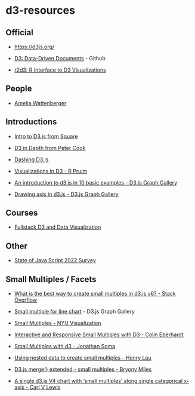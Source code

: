 
<!-- README.md is generated from README.Rmd. Please edit that file -->

# d3-resources

<!-- badges: start -->
<!-- badges: end -->

## Official

- <https://d3js.org/>

- [D3: Data-Driven Documents](https://github.com/d3/d3) - Github

- [r2d3: R Interface to D3
  Visualizations](https://rstudio.github.io/r2d3/index.html)

## People

- [Amelia Wattenberger](https://wattenberger.com/)

## Introductions

- [Intro to D3.js from Square](http://square.github.io/intro-to-d3/)

- [D3 in Depth from Peter Cook](https://www.d3indepth.com/)

- [Dashing D3.js](https://www.dashingd3js.com/)

- [Visualizations in D3 - R Pruim](https://rpruim.github.io/D3/notes/)

- [An introduction to d3.js in 10 basic examples - D3.js Graph
  Gallery](https://d3-graph-gallery.com/intro_d3js.html)

- [Drawing axis in d3.js - D3.js Graph
  Gallery](https://d3-graph-gallery.com/graph/custom_axis.html)

## Courses

- [Fullstack D3 and Data
  Visualization](https://www.newline.co/fullstack-d3)

## Other

- [State of Java Script 2022 Survey](https://2022.stateofjs.com/en-US)

## Small Multiples / Facets

- [What is the best way to create small multiples in d3.js v6? - Stack
  Overflow](https://stackoverflow.com/questions/66230918/what-is-the-best-way-to-create-small-multiples-in-d3-js-v6)

- [Small multiple for line
  chart](https://d3-graph-gallery.com/graph/line_smallmultiple.html) -
  D3.js Graph Gallery

- [Small Multiples - NYU
  Visualization](https://observablehq.com/@nyuvis/small-multiples)

- [Interactive and Responsive Small Multiples with D3 - Colin
  Eberhardt](https://blog.scottlogic.com/2017/04/05/interactive-responsive-small-multiples.html)

- [Small Multiples with d3 - Jonathan
  Soma](https://jonathansoma.com/tutorials/d3/small-multiples/)

- [Using nested data to create small multiples - Henry
  Lau](https://www.henrylau.co.uk/2021/09/08/small-multiples/)

- [D3.js merge() extended - small multiples - Bryony
  Miles](https://www.codementor.io/@milesbryony/d3-js-merge-extended-small-multiples-14efbozjk5)

- [A single d3.js V4 chart with ‘small multiples’ along single
  categorical x-axis - Carl V
  Lewis](https://gist.github.com/carlvlewis/8a5b1cc987217607a47bd7d4e0fffacb)
